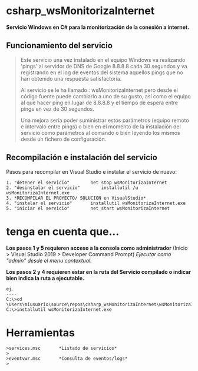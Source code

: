 # csharp_wsMonitorizaInternet

**Servicio Windows en C# para la monitorización de la conexión a internet.**

## Funcionamiento del servicio

>Este servicio una vez instalado en el equipo Windows va realizando 'pings' al servidor de DNS de Google 8.8.8.8 cada 30 segundos y va registrando en el log de eventos del sistema aquellos pings que no han obtenido una respuesta satisfactoria.
>
>Al servicio se le ha llamado :  wsMonitorizaInternet
pero desde el código fuente puede cambiarlo a uno de su gusto, así como el equipo al que hacer ping en lugar de 8.8.8.8 y el tiempo de espera entre pings en vez de 30 segundos.
>
>Una mejora sería poder suministrar estos parámetros (equipo remoto e intervalo entre pings) o bien en el momento de la instalación del servicio como parámetros al comando o bien leyendo los mismos desde un fichero de configuración.

## Recompilación e instalación del servicio

Pasos para recompilar en Visual Studio e instalar el servicio de nuevo:

	1. "detener el servicio"		net stop wsMonitorizaInternet
	2. "desinstalar el servicio"		installutil /u wsMonitorizaInternet.exe
	3. *RECOMPILAR EL PROYECTO/ SOLUCION en VisualStudio*
	4. "instalar el servicio"		installutil wsMonitorizaInternet.exe
	5. "iniciar el servicio"		net start wsMonitorizaInternet

# tenga en cuenta que...
**Los pasos 1 y 5 requieren acceso a la consola como administrador**
	(Inicio > Visual Studio 2019 > Developer Command Prompt)	*Ejecutar como "admin" desde el menu contextual.*

**Los pasos 2 y 4 requieren estar en la ruta del Servicio compilado o indicar bien indica la ruta a ejecutable.**
  
	ej.
	----
	C:\>cd \Users\miusuario\source\repos\csharp_wsMonitorizaInternet\wsMonitorizaInternet\bin\Debug>
	C:\>installutil wsMonitorizaInternet.exe

# Herramientas

	>services.msc		*Listado de servicios*
	>
	>eventvwr.msc		*Consulta de eventos/logs*
	>
  
